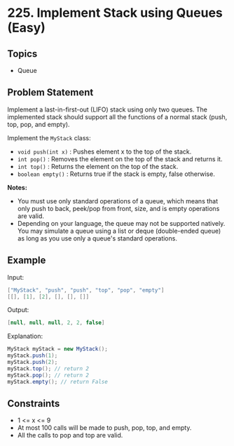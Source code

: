 # 225. Implement Stack using Queues (Easy)

## Topics

- Queue

## Problem Statement

Implement a last-in-first-out (LIFO) stack using only two queues. The implemented stack should support all the functions of a normal stack (push, top, pop, and empty).

Implement the `MyStack` class:

- `void push(int x)` : Pushes element x to the top of the stack.
- `int pop()` : Removes the element on the top of the stack and returns it.
- `int top()` : Returns the element on the top of the stack.
- `boolean empty()` : Returns true if the stack is empty, false otherwise.

**Notes:**

- You must use only standard operations of a queue, which means that only push to back, peek/pop from front, size, and is empty operations are valid.
- Depending on your language, the queue may not be supported natively. You may simulate a queue using a list or deque (double-ended queue) as long as you use only a queue's standard operations.

## Example

Input:

```java
["MyStack", "push", "push", "top", "pop", "empty"]
[[], [1], [2], [], [], []]
```

Output:

```java
[null, null, null, 2, 2, false]
```

Explanation:

```java
MyStack myStack = new MyStack();
myStack.push(1);
myStack.push(2);
myStack.top(); // return 2
myStack.pop(); // return 2
myStack.empty(); // return False
```

## Constraints

- 1 <= x <= 9
- At most 100 calls will be made to push, pop, top, and empty.
- All the calls to pop and top are valid.

